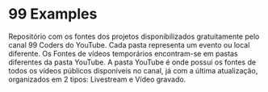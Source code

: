 # 99 Examples
Repositório com os fontes dos projetos disponibilizados gratuitamente pelo canal 99 Coders do YouTube.
Cada pasta representa um evento ou local diferente. Os Fontes de vídeos temporários encontram-se em pastas diferentes da pasta YouTube.
A pasta YouTube é onde possui os fontes de todos os vídeos públicos disponíveis no canal, já com a última atualização, organizados em 2 tipos: Livestream e Vídeo gravado.
